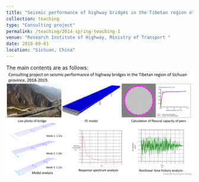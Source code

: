 ```yaml
---
title: "Seismic performance of highway bridges in the Tibetan region of Sichuan province"
collection: teaching
type: "Consulting project"
permalink: /teaching/2014-spring-teaching-1
venue: "Research Institute of Highway, Ministry of Transport "
date: 2018-09-01
location: "Sichuan, China"
---
```


The main contents are as follows:
![Project_1](/images/layout_1.png)
